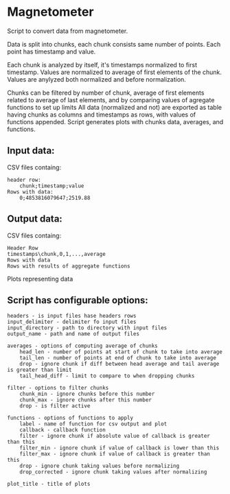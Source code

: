 # Magnetometer

Script to convert data from magnetometer.

Data is split into chunks, each chunk consists same number of points.
Each point has timestamp and value.

Each chunk is analyzed by itself, it's timestamps normalized to first timestamp.
Values are normalized to average of first elements of the chunk. Values are anylyzed both normalized and before normalization.

Chunks can be filtered by number of chunk, average of first elements related to average of last elements, and by comparing values of agregate functions to set up limits
All data (normalized and not) are exported as table having chunks as columns and timestamps as rows, with values of functions appended.
Script generates plots with chunks data, averages, and functions.

## Input data:
CSV files containg:
	
	header row:
		chunk;timestamp;value
	Rows with data:
		0;4853816079647;2519.88

## Output data:
CSV files containg:

	Header Row
	timestamps\chunk,0,1,...,average
	Rows with data
	Rows with results of aggregate functions
Plots representing data

## Script has configurable options:

	headers - is input files hase headers rows
	input_delimiter - delimiter fo input files
	input_directory - path to directory with input files
	output_name - path and name of output files

	averages - options of computing average of chunks
		head_len - number of points at start of chunk to take into average
		tail_len - number of points at end of chunk to take into average
		drop - ignore chunk if diff between head average and tail average is greater than limit
		tail_head_diff - limit to compare to when dropping chunks

	filter - options to filter chunks
		chunk_min - ignore chunks before this number
		chunk_max - ignore chunks after this number
		drop - is filter active

	functions - options of functions to apply
		label - name of function for csv output and plot
		callback - callback function
		filter - ignore chunk if absolute value of callback is greater than this
		filter_min - ignore chunk if value of callback is lower than this
		filter_max - ignore chunk if value of callback is greater than this
		drop - ignore chunk taking values before normalizing
		drop_corrected - ignore chunk taking values after normalizing

	plot_title - title of plots
